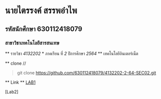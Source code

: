 # นายไตรรงค์ สรรพอำไพ
## รหัสนักศึกษา 630112418079
### สาขาวิชาเทคโนโลยีสารสนเทษ

** รายวิชา  _4132202_  * ภาคเรียน ที่ _2_ ปีการศึกษา _2564_ **
เทคโนโลยีอินเตอร์เน็ต

** clone //
>git clone https://github.com/630112418079/4132202-2-64-SEC02.git

** Link **
[LAB1](https://github.com/630112418079/4132202-2-64-SEC02)

[Lab2]
